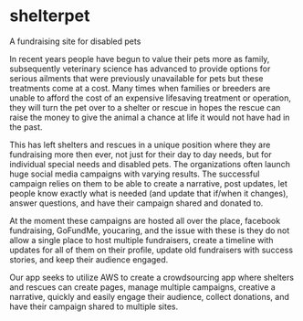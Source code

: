 # shelterpet
A fundraising site for disabled pets

In recent years people have begun to value their pets more as family, subsequently veterinary science has advanced to provide options for serious ailments that were previously unavailable for pets but these treatments come at a cost. Many times when families or breeders are unable to afford the cost of an expensive lifesaving treatment or operation, they will turn the pet over to a shelter or rescue in hopes the rescue can raise the money to give the animal a chance at life it would not have had in the past.

This has left shelters and rescues in a unique position where they are fundraising more then ever, not just for their day to day needs, but for individual special needs and disabled pets. The organizations often launch huge social media campaigns with varying results. The successful campaign relies on them to be able to create a narrative, post updates, let people know exactly what is needed (and update that if/when it changes), answer questions, and have their campaign shared and donated to.

At the moment these campaigns are hosted all over the place, facebook fundraising, GoFundMe, youcaring, and the issue with these is they do not allow a single place to host multiple fundraisers, create a timeline with updates for all of them on their profile, update old fundraisers with success stories, and keep their audience engaged.

Our app seeks to utilize AWS to create a crowdsourcing app where shelters and rescues can create pages, manage multiple campaigns, creative a narrative, quickly and easily engage their audience, collect donations, and have their campaign shared to multiple sites.
